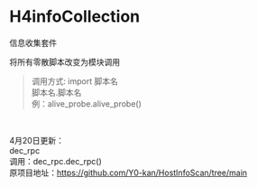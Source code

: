 # H4infoCollection
 信息收集套件

将所有零散脚本改变为模块调用

>调用方式: import 脚本名 </br>
> 脚本名.脚本名 </br>
> 例：alive_probe.alive_probe()
</br>


4月20日更新：</br>
dec_rpc</br>
调用：dec_rpc.dec_rpc()
</br>
原项目地址：https://github.com/Y0-kan/HostInfoScan/tree/main